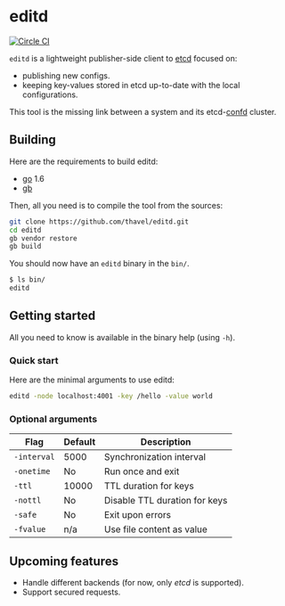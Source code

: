 # editd

[![Circle CI](https://img.shields.io/circleci/project/thavel/editd/master.svg)](https://circleci.com/gh/thavel/editd)

`editd` is a lightweight publisher-side client to [etcd](https://github.com/coreos/etcd) focused on:

* publishing new configs.
* keeping key-values stored in etcd up-to-date with the local configurations.

This tool is the missing link between a system and its etcd-[confd](https://github.com/kelseyhightower/confd) cluster.


## Building

Here are the requirements to build editd:

* [go](https://golang.org/) 1.6
* [gb](https://getgb.io/)

Then, all you need is to compile the tool from the sources:

```bash
git clone https://github.com/thavel/editd.git
cd editd
gb vendor restore
gb build
```

You should now have an `editd` binary in the `bin/`.

```bash
$ ls bin/
editd
```


## Getting started

All you need to know is available in the binary help (using `-h`).

### Quick start

Here are the minimal arguments to use editd:

```bash
editd -node localhost:4001 -key /hello -value world
```

### Optional arguments

| Flag        | Default | Description                   |
|-------------|---------|-------------------------------|
| `-interval` | 5000    | Synchronization interval      |
| `-onetime`  | No      | Run once and exit             |
| `-ttl`      | 10000   | TTL duration for keys         |
| `-nottl`    | No      | Disable TTL duration for keys |
| `-safe`     | No      | Exit upon errors              |
| `-fvalue`   | n/a     | Use file content as value     |


## Upcoming features

* Handle different backends (for now, only _etcd_ is supported).
* Support secured requests.
